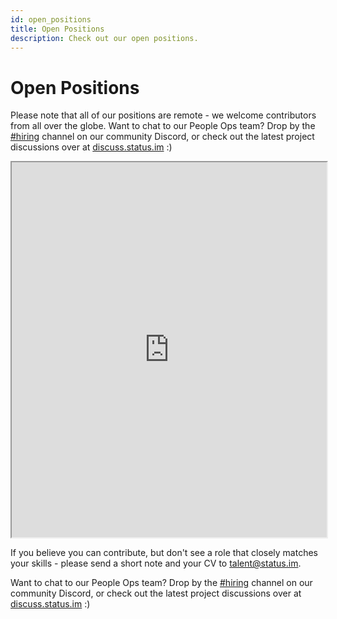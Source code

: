 ```yaml
---
id: open_positions
title: Open Positions
description: Check out our open positions.
---
```


# Open Positions

Please note that all of our positions are remote - we welcome contributors from all over the globe. Want to chat to our People Ops team? Drop by the [#hiring](https://discord.gg/ncDjzk2) channel on our community Discord, or check out the latest project discussions over at [discuss.status.im](https://discuss.status.im) :) 
 
<div class="grid grid-cols-4 sm:grid-cols-2 xl:grid-cols-6">
<div class="col-span-1"></div>
<iframe id="greenhouse-job-board" class="col-span-2 xl:col-span-4" height="600em" width="100%" src="https://boards.greenhouse.io/status72" title="GreenHouse Job Board"></iframe>
</div>

If you believe you can contribute, but don't see a role that closely matches your skills - please send a short note and your CV to talent@status.im.

Want to chat to our People Ops team? Drop by the [#hiring](https://discord.gg/ncDjzk2) channel on our community Discord, or check out the latest project discussions over at [discuss.status.im](https://discuss.status.im) :) 
